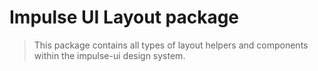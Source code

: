 # Impulse UI Layout package

> This package contains all types of layout helpers and components within the impulse-ui design system.